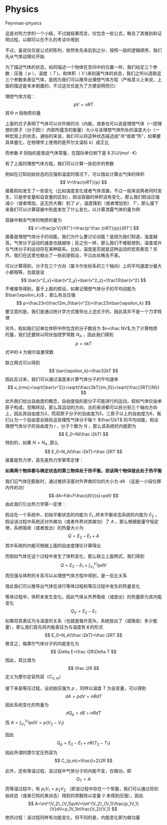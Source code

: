 # Physics
 Feynman-physics

这是对热力学的一个小结，不过就结果而言，仅包含一些公式，略去了其推到和证明过程，以期可以在不久的考试中用到

不过，虽说仅仅是公式的陈列，依然有先来后到之分，按照一般的逻辑顺序，我们先从气体动理论开始

为了描述气体的状态，如同描述一个物体在空间中的位置一样，我们给定三个参数：压强（ $p$ ），温度（ $T$ )，和体积（ $V$ )来刻画气体的状态，我们之所以选取这三个参数来表征气体，是因为我们可以推导出理想气体方程（严格意义上来说，上面的描述是本末倒置的，不过这仅仅是为了方便说明而已）

理想气体方程：
$$
pV=nRT
$$
其中 $n$ 指物质的量

上面的式子表明了气体可以对外做的功（内能，或者也可以说是理想气体（一团理想的原子（分子团））内部所蕴含的能量）大小与该理想气体所处的温度大小（一种宏观上的状态，通俗的来说，我们可以将这种状态描述成“冷”或者“热”，如果要具体量化，在物理学上使用的是开尔文温标 $k$）成正比

而参数 $R$ 则指的是普适气体常量，在国际单位制下是 $8.31J/(mol \cdot K)$ 

有了上面的理想气体方程，我们可以计算一些初步的参数

例如在已知初始状态的压强和温度的情况下，可以借此计算出气体的体积
$$
V=\frac{nRT}{p}
$$
接着假如发生了一些变化（比如温度变化或者气体泄漏，不过一般来说两者同时发生，只是参变量和自变量的区别），假设容器的体积没有变化，那么我们假设压强减小（或者增加，这无伤大雅）到了 $p'$，温度降到（或者增加到） $T'$，那么接下来我们可以计算容器中到底发生了什么变化，以计算泄露气体的量为例

容器中剩余气体的物质的量为
$$
n'=\frac{p'V}{RT'}=\frac{p'\frac {nRT}{p}}{RT'}
$$
接着是理想气体分子的动能，我们为什么要讨论动能？是因为我们知道，温度越高，气体分子运动的速度也就越快；反之也一样，那么我们不难联想到，温度或许与气体分子的运动存在某种联系。比如，温度是否就是这种运动的宏观表现？另外，我们在这里也做出了一些前提假设，不过此处略去不表。

可以计算得到，分子在三个方向（笛卡尔坐标系的三个轴向）上的平均速度分量大小都相等，也就是说
$$
\bar{v^2_x}=\bar{v^2_y}=\bar{v^2_z}=\frac13\bar{v^2}
$$
不难推导得到，基于上面的假设，如果记理想气体分子的平均动能为 $\bar{\epsilon_k}$ ，那么有总压强
$$
p=\frac23n(\frac12m_0\bar{v^2})=\frac23n\bar{\epsilon_k}
$$
要注意的是，我们是通过统计学方式推导出上述式子的，因此其并不是一个力学规律

另外，假如我们记单位体积中所包含的分子数目为 $n=\frac NV$,为了计算物质的量，我们还要除以阿伏伽德罗常数 $N_A$ ，因此我们得到
$$
p=nkT
$$
式中的 $k$ 为玻尔兹曼常数

联立两式可以得到
$$
\bar{\epsilon_k}=\frac32kT
$$
因此反过来，我们可以通过温度来计算气体分子的平均速率
$$
v_{rms}=\sqrt{\bar{v^2}}=\sqrt{\frac{3kT}{m_0}}=\sqrt{\frac{3RT}{M}}
$$
此外我们给出自由度的概念，自由度指的是分子可能进行的运动，假如气体仅由单原子构成，忽略转动，那么其运动的方向，总的来讲都可以拆分到三个轴向方向上，因此其自由度为3，而双原子分子的自由度为5，三原子以上的自由度为6，我们认为一个自由度会赋给这些理性气体分子每个 $\frac12kT$ 的平均动能，假设理想气体分子的自由度为 $i$ ，分子个数为 $N$ ，那么该系统的内能即为
$$
E_0=N(\frac i2kT)
$$
特别的，如果 $N=N_A$ ,那么
$$
E_0=N_A(\frac i2kT)=\frac i2RT
$$
 接着是热力学，首先是热力学第零定律：

**如果两个物体都与确定状态的第三物体处于热平衡，则该两个物体彼此处于热平衡**

我们记气体在膨胀时，通过推挤活塞对外界做的功的大小为 $dA$ （这是一小段位移内作的功）
$$
dA=Fdl=F\frac{dV}{s}=pdV
$$
由此我们引出热力学第一定律：

假设在一个系统中，初始平衡状态的内能为 $E_1$ ,终末平衡状态系统的内能为 $E_2$ ，假设该过程中系统还对外做功（或者外界对其做功）了 $A$ ，那么根据能量守恒定律，系统吸收（或者放出）的热量大小为
$$
Q=E_2-E_1+A
$$
其中系统的内能可根据上面的自由度理论计算得出

而假如气体在这个过程中发生了体积变化，那么联立上面两式，我们得到
$$
Q=E_2-E_1+\int^{V_2}_{V_1}pdV
$$
而压强与体积的关系可以从理想气体方程中得到，是一反比关系

借此我们可以推导出气体在进行等体过程和等压过程中发生的热量变化

等体过程中，体积未发生变化，因此气体从外界吸收（或放出）的热量即为其内能变化
$$
Q_V=E_2-E_1
$$
如果将其表征为与温度的关系（也就是每升高1k，系统放出了（或吸收）多少能量），那么我们首先将内能表征为与温度有关的形式
$$
E_0=N_A(\frac i2kT)=\frac i2RT
$$
换言之，每摩尔气体分子的内能变化为
$$
\Delta E=\frac i2R\Delta T
$$
因此，其比值为
$$
\frac i2R
$$
定义为摩尔定容热容（$C_{V,m}$）

接下来是等压过程，设初始压强为 $p$ ，同样以温度 $T$ 为自变量，可以得到
$$
dA=pdV=nRdT
$$
因此系统变化的热量为
$$
dQ_p=dE+nRdT
$$
而 $A=\int^{V_2}_{V_1}pdV=p(V_2-V_1)$

因此
$$
Q_p=E_2-E_1+nR(T_2-T_1)
$$
因此所谓的摩尔定压热容为
$$
C_{p,m}=\frac{i+2}2R
$$


此外，还有等温过程，该过程中气体分子的内能不变，仅做功，即
$$
Q_T=A
$$
而等温过程中，有 $p_1V_1=p_2V_2$ （即该过程中存在一个常量，我们可以通过将初始状态（或者已知的某状态）得到的常数除以变量 $V$ 来得到压强），因此
$$
A=\int^{V_2}_{V_1}pdV=\int^{V_2}_{V_1}\frac{p_1V_1}{V}dV=p_1V_1ln\frac{V_2}{V_1}
$$
绝热过程：该过程同样有功能变化，但不同的是，内能变化即为做功量

























